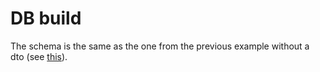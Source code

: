 # DB build
The schema is the same as the one from the previous example without a dto
(see [this](../../../../entity/entity-relationships/example/db-build/db_build.md)).